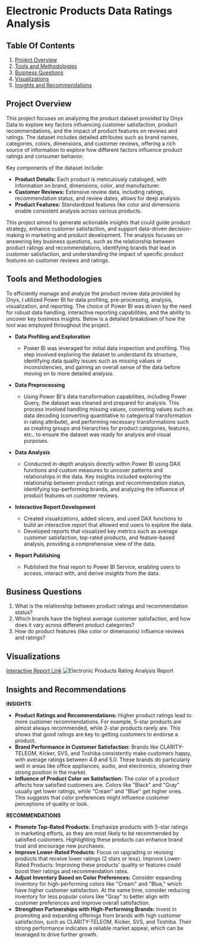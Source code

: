# Electronic Products Data Ratings Analysis

## Table Of Contents

1. [Project Overview](#project-overview)
2. [Tools and Methodologies](#tools-and-methodologies)
3. [Business Questions](#business-questions)
4. [Visualizations](#visualizations)
5. [Insights and Recommendations](#insights-and-recommendations)


## Project Overview
This project focuses on analyzing the product dataset provided by Onyx Data to explore key factors influencing customer satisfaction, product recommendations, and the impact of product features on reviews and ratings. The dataset includes detailed attributes such as brand names, categories, colors, dimensions, and customer reviews, offering a rich source of information to explore how different factors influence product ratings and consumer behavior.

Key components of the dataset include:
* **Product Details:** Each product is meticulously cataloged, with information on brand, dimensions, color, and manufacturer.
* **Customer Reviews:** Extensive review data, including ratings, recommendation status, and review dates, allows for deep analysis.
* **Product Features:** Standardized features like color and dimensions enable consistent analysis across various products.

This project aimed to generate actionable insights that could guide product strategy, enhance customer satisfaction, and support data-driven decision-making in marketing and product development. The analysis focuses on answering key business questions, such as the relationship between product ratings and recommendations, identifying brands that lead in customer satisfaction, and understanding the impact of specific product features on customer reviews and ratings.


## Tools and Methodologies
To efficiently manage and analyze the product review data provided by Onyx, I utilized Power BI for data profiling, pre-processing, analysis, visualization, and reporting. The choice of Power BI was driven by the need for robust data handling, interactive reporting capabilities, and the ability to uncover key business insights. Below is a detailed breakdown of how the tool was employed throughout the project.

* **Data Profiling and Exploration**
  * Power BI was leveraged for initial data inspection and profiling. This step involved exploring the dataset to understand its structure, identifying data quality issues such as missing values or inconsistencies, and gaining an overall sense of the data before moving on to more detailed analysis.

* **Data Preprocessing**
  * Using Power BI's data transformation capabilities, including Power Query, the dataset was cleaned and prepared for analysis. This process involved handling missing values, converting values such as data decoding (converting quantitative to categorical transformation in rating attribute), and performing necessary transformations such as creating groups and hierarchies for product categories, features, etc.. to ensure the dataset was ready for analysis and visual purposes.

* **Data Analysis**
  * Conducted in-depth analysis directly within Power BI using DAX functions and custom measures to uncover patterns and relationships in the data. Key insights included exploring the relationship between product ratings and recommendation status, identifying top-performing brands, and analyzing the influence of product features on customer reviews.

* **Interactive Report Development**
  * Created visualizations, added slicers, and used DAX functions to build an interactive report that allowed end users to explore the data.
  * Developed reports that visualized key metrics such as average customer satisfaction, top-rated products, and feature-based analysis, providing a comprehensive view of the data.

* **Report Publishing**
  * Published the final report to Power BI Service, enabling users to access, interact with, and derive insights from the data.


## Business Questions
1. What is the relationship between product ratings and recommendation status?
2. Which brands have the highest average customer satisfaction, and how does it vary across different product categories?
3. How do product features (like color or dimensions) influence reviews and ratings?

## Visualizations
[Interactive Report Link](https://app.powerbi.com/view?r=eyJrIjoiYjRjNjFiNWYtODI2Ny00NTY4LTkxNzgtOWYxNjQzNTAzODA3IiwidCI6ImRmODY3OWNkLWE4MGUtNDVkOC05OWFjLWM4M2VkN2ZmOTVhMCJ9)
![Electronic Products Rating Analysis Report](https://github.com/Zay-Yar-Htay/Electronic-Products-Rating-Analysis/assets/157587547/c632f6eb-49fe-4a20-a264-7496c8c8bdd7)


## Insights and Recommendations
**INSIGHTS**
* **Product Ratings and Recommendations:** Higher product ratings lead to more customer recommendations. For example, 5-star products are almost always recommended, while 2-star products rarely are. This shows that good ratings are key to getting customers to endorse a product.
* **Brand Performance in Customer Satisfaction:** Brands like CLARITY-TELEOM, Kicker, SVS, and Toshiba consistently make customers happy, with average ratings between 4.9 and 5.0. These brands do particularly well in areas like office appliances, audio, and electronics, showing their strong position in the market.
* **Influence of Product Color on Satisfaction:** The color of a product affects how satisfied customers are. Colors like "Black" and "Gray" usually get lower ratings, while "Cream" and "Blue" get higher ones. This suggests that color preferences might influence customer perceptions of quality or look.

**RECOMMENDATIONS**
* **Promote Top-Rated Products:** Emphasize products with 5-star ratings in marketing efforts, as they are most likely to be recommended by satisfied customers. Highlighting these products can enhance brand trust and encourage new purchases.
* **Improve Lower-Rated Products:** Focus on upgrading or revising products that receive lower ratings (2 stars or less). Improve Lower-Rated Products: Improving these products' quality or features could boost their ratings and recommendation rates.
* **Adjust Inventory Based on Color Preferences:** Consider expanding inventory for high-performing colors like "Cream" and "Blue," which have higher customer satisfaction. At the same time, consider reducing inventory for less popular colors like "Gray" to better align with customer preferences and improve overall satisfaction.
* **Strengthen Partnerships with High-Performing Brands:** Invest in promoting and expanding offerings from brands with high customer satisfaction, such as CLARITY-TELEOM, Kicker, SVS, and Toshiba. Their strong performance indicates a reliable market appeal, which can be leveraged to drive further growth.

